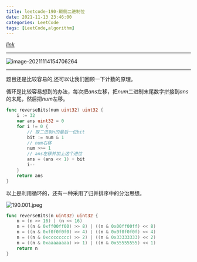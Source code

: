 ```yaml
---
title: leetcode-190-颠倒二进制位
date: 2021-11-13 23:46:00
categories: LeetCode
tags: [LeetCode,algorithm]
---
```


[$link$](https://leetcode-cn.com/problems/reverse-bits/)

<hr/>

![image-20211114154706264](https://gitee.com/cao_ziqiang/img/raw/master/20211114154706.png)

<hr/>

题目还是比较容易的,还可以让我们回顾一下计数的原理。

循环是比较容易想到的办法，每次把$ans$左移，把$num$二进制末尾数字拼接到$ans$的末尾，然后把$num$左移。

```go
func reverseBits(num uint32) uint32 {
    i := 32
    var ans uint32 = 0
    for i != 0 {
        // 取二进制n的最后一位bit
        bit := num & 1
        // num右移
        num >>= 1
        // ans左移并加上这个进位
        ans = (ans << 1) + bit
        i--
    }
    return ans
}
```

以上是利用循环的，还有一种采用了归并排序中的分治思想。

![190.001.jpeg](https://gitee.com/cao_ziqiang/img/raw/master/20211114160941.jpeg)

```go
func reverseBits(n uint32) uint32 {
    n = (n >> 16) | (n << 16)
    n = ((n & 0xff00ff00) >> 8) | ((n & 0x00ff00ff) << 8)
    n = ((n & 0xf0f0f0f0) >> 4) | ((n & 0x0f0f0f0f) << 4)
    n = ((n & 0xcccccccc) >> 2) | ((n & 0x33333333) << 2)
    n = ((n & 0xaaaaaaaa) >> 1) | ((n & 0x55555555) << 1)
    return n
}
```

